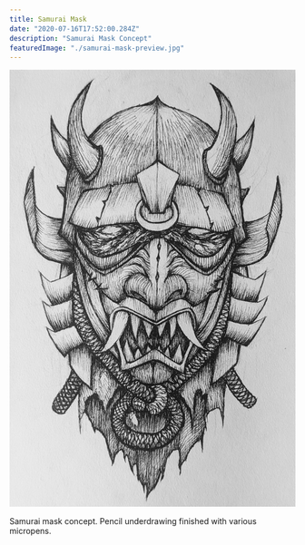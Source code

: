 ```yaml
---
title: Samurai Mask
date: "2020-07-16T17:52:00.284Z"
description: "Samurai Mask Concept"
featuredImage: "./samurai-mask-preview.jpg"
---
```


![Samurai Mask](./samurai-mask.jpg)

Samurai mask concept. Pencil underdrawing finished with various micropens.
